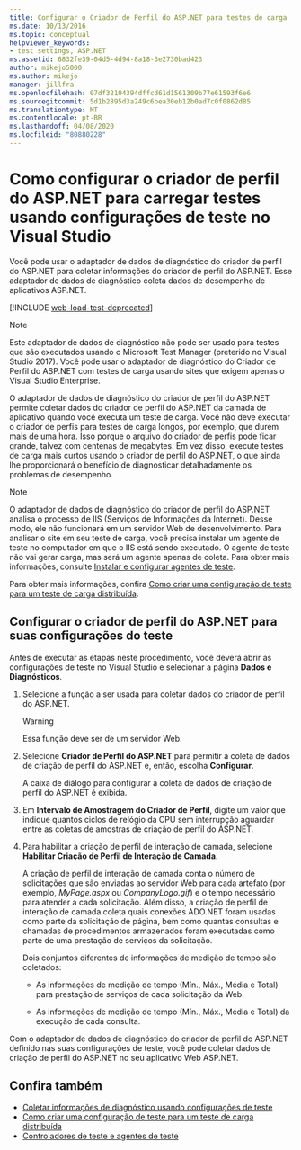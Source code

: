 ```yaml
---
title: Configurar o Criador de Perfil do ASP.NET para testes de carga
ms.date: 10/13/2016
ms.topic: conceptual
helpviewer_keywords:
- test settings, ASP.NET
ms.assetid: 6832fe39-04d5-4d94-8a18-3e2730bad423
author: mikejo5000
ms.author: mikejo
manager: jillfra
ms.openlocfilehash: 07df32104394dffcd61d1561309b77e61593f6e6
ms.sourcegitcommit: 5d1b2895d3a249c6bea30eb12b0ad7c0f0862d85
ms.translationtype: MT
ms.contentlocale: pt-BR
ms.lasthandoff: 04/08/2020
ms.locfileid: "80880228"
---
```

# <a name="how-to-configure-aspnet-profiler-for-load-tests-using-test-settings-in-visual-studio"></a>Como configurar o criador de perfil do ASP.NET para carregar testes usando configurações de teste no Visual Studio

Você pode usar o adaptador de dados de diagnóstico do criador de perfil do ASP.NET para coletar informações do criador de perfil do ASP.NET. Esse adaptador de dados de diagnóstico coleta dados de desempenho de aplicativos ASP.NET.

[!INCLUDE [web-load-test-deprecated](includes/web-load-test-deprecated.md)]

> [!NOTE]
> Este adaptador de dados de diagnóstico não pode ser usado para testes que são executados usando o Microsoft Test Manager (preterido no Visual Studio 2017). Você pode usar o adaptador de diagnóstico do Criador de Perfil do ASP.NET com testes de carga usando sites que exigem apenas o Visual Studio Enterprise.

O adaptador de dados de diagnóstico do criador de perfil do ASP.NET permite coletar dados do criador de perfil do ASP.NET da camada de aplicativo quando você executa um teste de carga. Você não deve executar o criador de perfis para testes de carga longos, por exemplo, que durem mais de uma hora. Isso porque o arquivo do criador de perfis pode ficar grande, talvez com centenas de megabytes. Em vez disso, execute testes de carga mais curtos usando o criador de perfil do ASP.NET, o que ainda lhe proporcionará o benefício de diagnosticar detalhadamente os problemas de desempenho.

> [!NOTE]
> O adaptador de dados de diagnóstico do criador de perfil do ASP.NET analisa o processo de IIS (Serviços de Informações da Internet). Desse modo, ele não funcionará em um servidor Web de desenvolvimento. Para analisar o site em seu teste de carga, você precisa instalar um agente de teste no computador em que o IIS está sendo executado. O agente de teste não vai gerar carga, mas será um agente apenas de coleta. Para obter mais informações, consulte [Instalar e configurar agentes de teste](../test/lab-management/install-configure-test-agents.md).

Para obter mais informações, confira [Como criar uma configuração de teste para um teste de carga distribuída](../test/how-to-create-a-test-setting-for-a-distributed-load-test.md).

## <a name="configure-the-aspnet-profiler-for-your-test-settings"></a>Configurar o criador de perfil do ASP.NET para suas configurações do teste

Antes de executar as etapas neste procedimento, você deverá abrir as configurações de teste no Visual Studio e selecionar a página **Dados e Diagnósticos**.

1. Selecione a função a ser usada para coletar dados do criador de perfil do ASP.NET.

    > [!WARNING]
    > Essa função deve ser de um servidor Web.

2. Selecione **Criador de Perfil do ASP.NET** para permitir a coleta de dados de criação de perfil do ASP.NET e, então, escolha **Configurar**.

     A caixa de diálogo para configurar a coleta de dados de criação de perfil do ASP.NET é exibida.

3. Em **Intervalo de Amostragem do Criador de Perfil**, digite um valor que indique quantos ciclos de relógio da CPU sem interrupção aguardar entre as coletas de amostras de criação de perfil do ASP.NET.

4. Para habilitar a criação de perfil de interação de camada, selecione **Habilitar Criação de Perfil de Interação de Camada**.

     A criação de perfil de interação de camada conta o número de solicitações que são enviadas ao servidor Web para cada artefato (por exemplo, *MyPage.aspx* ou *CompanyLogo.gif*) e o tempo necessário para atender a cada solicitação. Além disso, a criação de perfil de interação de camada coleta quais conexões ADO.NET foram usadas como parte da solicitação de página, bem como quantas consultas e chamadas de procedimentos armazenados foram executadas como parte de uma prestação de serviços da solicitação.

     Dois conjuntos diferentes de informações de medição de tempo são coletados:

    - As informações de medição de tempo (Mín., Máx., Média e Total) para prestação de serviços de cada solicitação da Web.

    - As informações de medição de tempo (Mín., Máx., Média e Total) da execução de cada consulta.

Com o adaptador de dados de diagnóstico do criador de perfil do ASP.NET definido nas suas configurações de teste, você pode coletar dados de criação de perfil do ASP.NET no seu aplicativo Web ASP.NET.

## <a name="see-also"></a>Confira também

- [Coletar informações de diagnóstico usando configurações de teste](../test/collect-diagnostic-information-using-test-settings.md)
- [Como criar uma configuração de teste para um teste de carga distribuída](../test/how-to-create-a-test-setting-for-a-distributed-load-test.md)
- [Controladores de teste e agentes de teste](configure-test-agents-and-controllers-for-load-tests.md)
